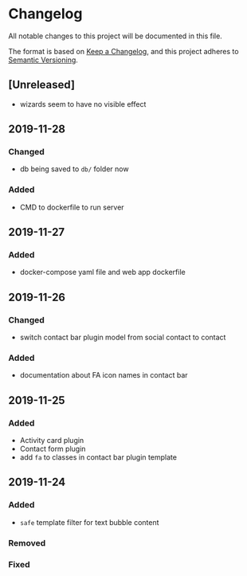# Changelog
All notable changes to this project will be documented in this file.

The format is based on [Keep a Changelog](https://keepachangelog.com/en/1.0.0/),
and this project adheres to [Semantic Versioning](https://semver.org/spec/v2.0.0.html).

## [Unreleased]
- wizards seem to have no visible effect


## 2019-11-28
### Changed
- db being saved to `db/` folder now

### Added
- CMD to dockerfile to run server

## 2019-11-27
### Added
- docker-compose yaml file and web app dockerfile


## 2019-11-26
### Changed
- switch contact bar plugin model from social contact to contact

### Added
- documentation about FA icon names in contact bar


## 2019-11-25
### Added
- Activity card plugin
- Contact form plugin
- add `fa` to classes in contact bar plugin template


## 2019-11-24
### Added
- `safe` template filter for text bubble content




### Removed

### Fixed
